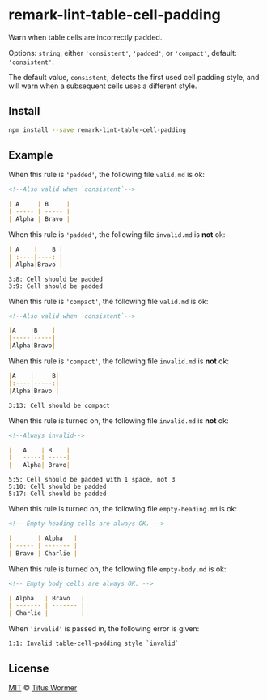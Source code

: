 <!--This file is generated-->

# remark-lint-table-cell-padding

Warn when table cells are incorrectly padded.

Options: `string`, either `'consistent'`, `'padded'`, or `'compact'`,
default: `'consistent'`.

The default value, `consistent`, detects the first used cell padding
style, and will warn when a subsequent cells uses a different
style.

## Install

```sh
npm install --save remark-lint-table-cell-padding
```

## Example

When this rule is `'padded'`, the following file
`valid.md` is ok:

```markdown
<!--Also valid when `consistent`-->

| A     | B     |
| ----- | ----- |
| Alpha | Bravo |
```

When this rule is `'padded'`, the following file
`invalid.md` is **not** ok:

```markdown
| A    |    B |
| :----|----: |
| Alpha|Bravo |
```

```text
3:8: Cell should be padded
3:9: Cell should be padded
```

When this rule is `'compact'`, the following file
`valid.md` is ok:

```markdown
<!--Also valid when `consistent`-->

|A    |B    |
|-----|-----|
|Alpha|Bravo|
```

When this rule is `'compact'`, the following file
`invalid.md` is **not** ok:

```markdown
|A    |     B|
|:----|-----:|
|Alpha|Bravo |
```

```text
3:13: Cell should be compact
```

When this rule is turned on, the following file
`invalid.md` is **not** ok:

```markdown
<!--Always invalid-->

|   A    | B    |
|   -----| -----|
|   Alpha| Bravo|
```

```text
5:5: Cell should be padded with 1 space, not 3
5:10: Cell should be padded
5:17: Cell should be padded
```

When this rule is turned on, the following file
`empty-heading.md` is ok:

```markdown
<!-- Empty heading cells are always OK. -->

|       | Alpha   |
| ----- | ------- |
| Bravo | Charlie |
```

When this rule is turned on, the following file
`empty-body.md` is ok:

```markdown
<!-- Empty body cells are always OK. -->

| Alpha   | Bravo   |
| ------- | ------- |
| Charlie |         |
```

When `'invalid'` is passed in, the following error is given:

```text
1:1: Invalid table-cell-padding style `invalid`
```

## License

[MIT](https://github.com/wooorm/remark-lint/blob/master/LICENSE) © [Titus Wormer](http://wooorm.com)

